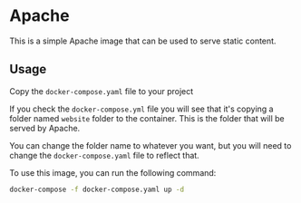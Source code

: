 # Apache

This is a simple Apache image that can be used to serve static content.

## Usage

Copy the `docker-compose.yaml` file to your project

If you check the `docker-compose.yml` file you will see that it's copying a folder named `website` folder to the container. This is the folder that will be served by Apache.

You can change the folder name to whatever you want, but you will need to change the `docker-compose.yaml` file to reflect that.

To use this image, you can run the following command:

```bash
docker-compose -f docker-compose.yaml up -d
```
